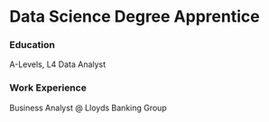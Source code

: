 # Data Science Degree Apprentice

### Education
A-Levels, L4 Data Analyst

### Work Experience
Business Analyst @ Lloyds Banking Group
